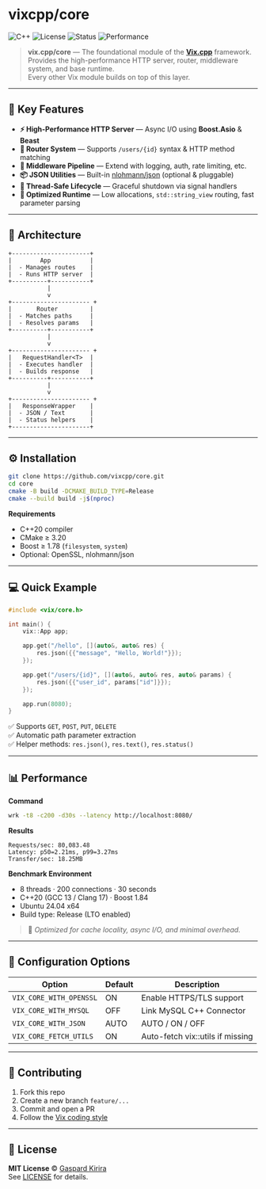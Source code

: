 # vixcpp/core

![C++](https://img.shields.io/badge/C%2B%2B-20-blue.svg)
![License](https://img.shields.io/badge/License-MIT-green)
![Status](https://img.shields.io/badge/Status-Stable-success)
![Performance](https://img.shields.io/badge/Throughput-80k%2B%20req%2Fs-orange)

> **vix.cpp/core** — The foundational module of the [**Vix.cpp**](https://github.com/vixcpp/vix) framework.  
> Provides the high-performance HTTP server, router, middleware system, and base runtime.  
> Every other Vix module builds on top of this layer.

---

## 🚀 Key Features

- **⚡ High-Performance HTTP Server** — Async I/O using **Boost.Asio** & **Beast**
- **🧭 Router System** — Supports `/users/{id}` syntax & HTTP method matching
- **🧩 Middleware Pipeline** — Extend with logging, auth, rate limiting, etc.
- **📦 JSON Utilities** — Built-in [nlohmann/json](https://github.com/nlohmann/json) (optional & pluggable)
- **🧵 Thread-Safe Lifecycle** — Graceful shutdown via signal handlers
- **🧠 Optimized Runtime** — Low allocations, `std::string_view` routing, fast parameter parsing

---

## 🧱 Architecture

```text
+----------------------+
|        App           |
|  - Manages routes    |
|  - Runs HTTP server  |
+----------+-----------+
           |
           v
+---------------------- +
|       Router         |
|  - Matches paths     |
|  - Resolves params   |
+----------+-----------+
           |
           v
+---------------------- +
|   RequestHandler<T>  |
|  - Executes handler  |
|  - Builds response   |
+----------+-----------+
           |
           v
+---------------------- +
|   ResponseWrapper    |
|  - JSON / Text       |
|  - Status helpers    |
+----------------------+
```

---

## ⚙️ Installation

```bash
git clone https://github.com/vixcpp/core.git
cd core
cmake -B build -DCMAKE_BUILD_TYPE=Release
cmake --build build -j$(nproc)
```

**Requirements**

- C++20 compiler
- CMake ≥ 3.20
- Boost ≥ 1.78 (`filesystem`, `system`)
- Optional: OpenSSL, nlohmann/json

---

## 💻 Quick Example

```cpp
#include <vix/core.h>

int main() {
    vix::App app;

    app.get("/hello", [](auto&, auto& res) {
        res.json({{"message", "Hello, World!"}});
    });

    app.get("/users/{id}", [](auto&, auto& res, auto& params) {
        res.json({{"user_id", params["id"]}});
    });

    app.run(8080);
}
```

✅ Supports `GET`, `POST`, `PUT`, `DELETE`  
✅ Automatic path parameter extraction  
✅ Helper methods: `res.json()`, `res.text()`, `res.status()`

---

## 📊 Performance

**Command**

```bash
wrk -t8 -c200 -d30s --latency http://localhost:8080/
```

**Results**

```
Requests/sec: 80,083.48
Latency: p50=2.21ms, p99=3.27ms
Transfer/sec: 18.25MB
```

**Benchmark Environment**

- 8 threads · 200 connections · 30 seconds
- C++20 (GCC 13 / Clang 17) · Boost 1.84
- Ubuntu 24.04 x64
- Build type: Release (LTO enabled)

> 🧠 _Optimized for cache locality, async I/O, and minimal overhead._

---

## 🧩 Configuration Options

| Option                  | Default | Description                      |
| ----------------------- | ------- | -------------------------------- |
| `VIX_CORE_WITH_OPENSSL` | ON      | Enable HTTPS/TLS support         |
| `VIX_CORE_WITH_MYSQL`   | OFF     | Link MySQL C++ Connector         |
| `VIX_CORE_WITH_JSON`    | AUTO    | AUTO / ON / OFF                  |
| `VIX_CORE_FETCH_UTILS`  | ON      | Auto-fetch vix::utils if missing |

---

## 🤝 Contributing

1. Fork this repo
2. Create a new branch `feature/...`
3. Commit and open a PR
4. Follow the [Vix coding style](https://github.com/vixcpp/vix/wiki/Code-Style)

---

## 🧾 License

**MIT License** © [Gaspard Kirira](https://github.com/gkirira)  
See [LICENSE](../../LICENSE) for details.

